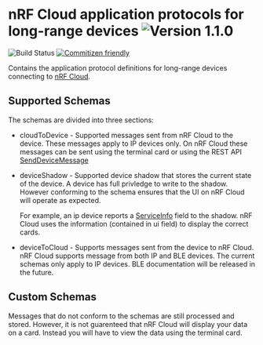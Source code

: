 # nRF Cloud application protocols for long-range devices ![Version 1.1.0](https://img.shields.io/badge/version-1.1.0-brightgreen.svg)

![Build Status](https://codebuild.us-east-1.amazonaws.com/badges?uuid=eyJlbmNyeXB0ZWREYXRhIjoiaFNvdXU1SWlMRGFCR3Q5U2tKWnptL3E2SU1VUnNsQ2d5djBBUUpmRXV4cGtjdnJKSXcyVzBtQThpZjIyczVxQkVsUnpYcUJkSUE1NHg2b1l6N0VrWFBvPSIsIml2UGFyYW1ldGVyU3BlYyI6InQvalE2ZWJtVmRIZWMxU2giLCJtYXRlcmlhbFNldFNlcmlhbCI6MX0%3D&branch=v1) [![Commitizen friendly](https://img.shields.io/badge/commitizen-friendly-brightgreen.svg)](http://commitizen.github.io/cz-cli/)

Contains the application protocol definitions for long-range devices
connecting to [nRF Cloud](https://nrfcloud.com/). 

## Supported Schemas

The schemas are divided into three sections:

* cloudToDevice - Supported messages sent from nRF Cloud to the device. These messages apply to IP devices only. On nRF Cloud these messages can be sent using the terminal card or using the REST API [SendDeviceMessage](https://api.nrfcloud.com/v1#operation/SendDeviceMessage)

* deviceShadow - Supported device shadow that stores the current state of the device. A device has full privledge to write to the shadow. However conforming to the schema ensures that the UI on nRF Cloud will operate as expected. 

    For example, an ip device reports a [ServiceInfo](https://github.com/nRFCloud/application-protocols/blob/v1/schemas/deviceShadow/ipShadow/ipShadow.json#L281-L305) field to the shadow. nRF Cloud uses the information (contained in ui field) to display the correct cards.

* deviceToCloud - Supports messages sent from the device to nRF Cloud. nRF Cloud supports message from both IP and BLE devices. The current schemas only apply to IP devices. BLE documentation will be released in the future.       



## Custom Schemas

Messages that do not conform to the schemas are still processed and stored. However, it is not guarenteed that nRF Cloud will display your data on a card. Instead you will have to view the data using the terminal card.
 


